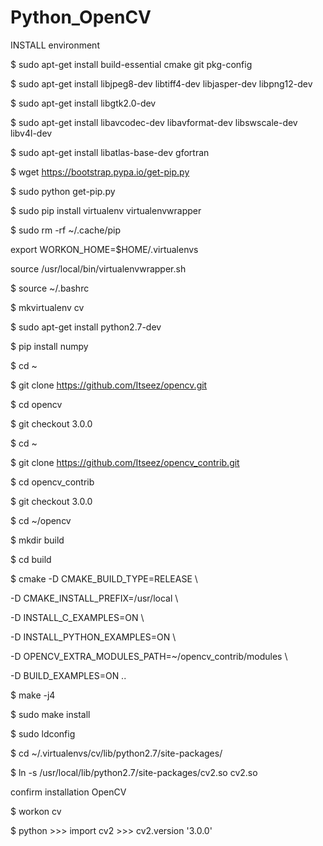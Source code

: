 # Python_OpenCV

INSTALL environment

$ sudo apt-get install build-essential cmake git pkg-config

$ sudo apt-get install libjpeg8-dev libtiff4-dev libjasper-dev libpng12-dev

$ sudo apt-get install libgtk2.0-dev

$ sudo apt-get install libavcodec-dev libavformat-dev libswscale-dev libv4l-dev

$ sudo apt-get install libatlas-base-dev gfortran

$ wget https://bootstrap.pypa.io/get-pip.py

$ sudo python get-pip.py

$ sudo pip install virtualenv virtualenvwrapper

$ sudo rm -rf ~/.cache/pip

export WORKON_HOME=$HOME/.virtualenvs

source /usr/local/bin/virtualenvwrapper.sh

$ source ~/.bashrc

$ mkvirtualenv cv

$ sudo apt-get install python2.7-dev

$ pip install numpy

$ cd ~

$ git clone https://github.com/Itseez/opencv.git

$ cd opencv

$ git checkout 3.0.0

$ cd ~

$ git clone https://github.com/Itseez/opencv_contrib.git

$ cd opencv_contrib

$ git checkout 3.0.0

$ cd ~/opencv

$ mkdir build

$ cd build

$ cmake -D CMAKE_BUILD_TYPE=RELEASE \

-D CMAKE_INSTALL_PREFIX=/usr/local \

-D INSTALL_C_EXAMPLES=ON \

-D INSTALL_PYTHON_EXAMPLES=ON \

-D OPENCV_EXTRA_MODULES_PATH=~/opencv_contrib/modules \

-D BUILD_EXAMPLES=ON ..

$ make -j4

$ sudo make install

$ sudo ldconfig

$ cd ~/.virtualenvs/cv/lib/python2.7/site-packages/

$ ln -s /usr/local/lib/python2.7/site-packages/cv2.so cv2.so

confirm installation OpenCV

$ workon cv

$ python >>> import cv2 >>> cv2.version '3.0.0'
